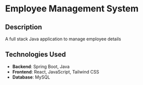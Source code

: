 # Employee Management System

## Description
  A full stack Java application to manage employee details


## Technologies Used
- **Backend**: Spring Boot, Java
- **Frontend**: React, JavaScript, Tailwind CSS
- **Database**: MySQL

